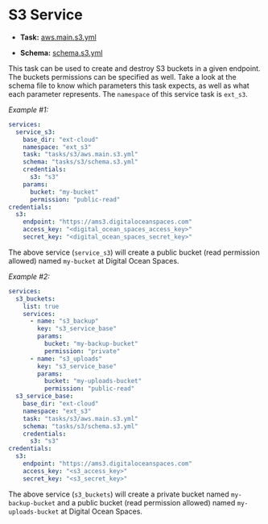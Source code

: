 # S3 Service

- **Task:** [aws.main.s3.yml](aws.main.s3.yml)

- **Schema:** [schema.s3.yml](schema.s3.yml)

This task can be used to create and destroy S3 buckets in a given endpoint. The buckets permissions can be specified as well. Take a look at the schema file to know which parameters this task expects, as well as what each parameter represents. The `namespace` of this service task is `ext_s3`.

_Example #1:_

```yaml
services:
  service_s3:
    base_dir: "ext-cloud"
    namespace: "ext_s3"
    task: "tasks/s3/aws.main.s3.yml"
    schema: "tasks/s3/schema.s3.yml"
    credentials:
      s3: "s3"
    params:
      bucket: "my-bucket"
      permission: "public-read"
credentials:
  s3:
    endpoint: "https://ams3.digitaloceanspaces.com"
    access_key: "<digital_ocean_spaces_access_key>"
    secret_key: "<digital_ocean_spaces_secret_key>"
```

The above service (`service_s3`) will create a public bucket (read permission allowed) named `my-bucket` at Digital Ocean Spaces.

_Example #2:_

```yaml
services:
  s3_buckets:
    list: true
    services:
      - name: "s3_backup"
        key: "s3_service_base"
        params:
          bucket: "my-backup-bucket"
          permission: "private"
      - name: "s3_uploads"
        key: "s3_service_base"
        params:
          bucket: "my-uploads-bucket"
          permission: "public-read"
  s3_service_base:
    base_dir: "ext-cloud"
    namespace: "ext_s3"
    task: "tasks/s3/aws.main.s3.yml"
    schema: "tasks/s3/schema.s3.yml"
    credentials:
      s3: "s3"
credentials:
  s3:
    endpoint: "https://ams3.digitaloceanspaces.com"
    access_key: "<s3_access_key>"
    secret_key: "<s3_secret_key>"
```

The above service (`s3_buckets`) will create a private bucket named `my-backup-bucket` and a public bucket (read permission allowed) named `my-uploads-bucket` at Digital Ocean Spaces.
